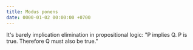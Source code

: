 ```yaml
---
title: Modus ponens
date: 0000-01-02 00:00:00 +0700
---
```


It's barely implication elimination in propositional logic: "P implies Q. P is true. Therefore Q must also be true."

